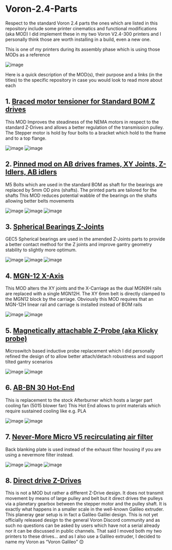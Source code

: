 # Voron-2.4-Parts

Respect to the standard Voron 2.4 parts the ones which are listed in this repository include some printer cinematics and functional modifications (aka MOD)
I did implement these in my two Voron V2.4-300 printers and I personally think those are worth installing in a build, even a new one.

This is one of my printers during its assembly phase which is using those MODs as a reference

![image](https://user-images.githubusercontent.com/76037248/139673867-772d6020-2921-4a36-a244-ae9941130e27.png)

Here is a quick description of the MOD(s), their purpose and a links (in the titles) to the specific repository in case you would look to read more about each

## 1. [Braced motor tensioner for Standard BOM Z drives](https://github.com/VoronDesign/VoronUsers/blob/master/printer_mods/edwardyeeks/V2.4_z_drive_motor_tensioner_mod)
This MOD Improves the steadiness of the NEMA motors in respect to the standard Z-Drives and allows a better regulation of the transmission pulley.
The Stepper motor is hold by four bolts to a bracket which hold to the frame and to a top flange.

![image](https://user-images.githubusercontent.com/76037248/139678518-38fa6084-1987-4aad-b447-0f8192add18e.png)
![image](https://user-images.githubusercontent.com/76037248/139678531-7070acf7-27a3-476d-a3b0-bfe4da09e809.png)

## 2. [Pinned mod on AB drives frames, XY Joints, Z-Idlers, AB idlers]()
M5 Bolts which are used in the standard BOM as shaft for the bearings are replaced by 5mm OD pins (shafts). The printed parts are tailored for the shafts
This MOD reduces potential wabble of the bearings on the shafts allowing better belts movements

![image](https://user-images.githubusercontent.com/76037248/139678589-e655102c-c59f-407d-82ee-204d15b0a2c6.png)
![image](https://user-images.githubusercontent.com/76037248/139678610-d6c08d9e-b4d5-4c2c-98e1-70ac82004dd5.png)
![image](https://user-images.githubusercontent.com/76037248/139678628-586f0904-0819-4894-ba42-1f6533e507b4.png)


## 3. [Spherical Bearings Z-Joints]()
GEC5 Spherical bearings are used in the amended Z-Joints parts to provide a better contact method for the Z joints and improve gantry geometry stability to slightly more optimum.

![image](https://user-images.githubusercontent.com/76037248/139678661-c8cbea85-02dc-420c-8a0d-ade93924ffb0.png)
![image](https://user-images.githubusercontent.com/76037248/139678671-0eef8c65-527b-4a34-83d2-f587e74bfd96.png)
![image](https://user-images.githubusercontent.com/76037248/139678689-42134482-06c9-42ca-b66e-a1ecd9b7be6d.png)

## 4. [MGN-12 X-Axis]()
This MOD alters the XY joints and the X-Carriage as the dual MGN9H rails are replaced with a single MGN12H. The XY 6mm belt is directly clamped to the MGN12 block by the carriage.
Obviously this MOD requires that an MGN-12H linear rail and carriage is installed instead of BOM rails

![image](https://user-images.githubusercontent.com/76037248/139678717-1af88849-ff51-43b7-8486-a1e0ac1cd63e.png)
![image](https://user-images.githubusercontent.com/76037248/139678739-55e4140c-f805-46a6-a1d6-cf0ba76232f2.png)

## 5. [Magnetically attachable Z-Probe (aka Klicky probe)]()
Microswitch based inductive probe replacement which I did personally refined the design of to allow better attach/detach robustness and support tilted gantry scenarios

![image](https://user-images.githubusercontent.com/76037248/139678767-3f066687-78da-4fe5-a770-eadb8bbc790a.png)
![image](https://user-images.githubusercontent.com/76037248/139678788-9ff89a93-a077-49db-992e-488ebc24c8fd.png)

## 6. [AB-BN 30 Hot-End]()
This is replacement to the stock Afterburner which hosts a larger part cooling fan (5015 blower fan)
This Hot End allows to print materials which require sustained cooling like e.g. PLA 

![image](https://user-images.githubusercontent.com/76037248/139678814-4409623c-6d2c-4358-a340-c7546eebcceb.png)
![image](https://user-images.githubusercontent.com/76037248/139678828-2cf2785a-5db2-41c7-b593-5785bb544d21.png)

## 7. [Never-More Micro V5 recirculating air filter](https://github.com/nevermore3d/Nevermore_Micro)
Back blanking plate is used instead of the exhaust filter housing if you are using a nevermore filter instead.

![image](https://user-images.githubusercontent.com/76037248/139678849-c4f24734-be1c-4843-ae51-0bdf71aaf6a6.png)
![image](https://user-images.githubusercontent.com/76037248/139678859-c0d339bf-8242-44dc-8756-c2bec5b35fa0.png)
![image](https://user-images.githubusercontent.com/76037248/139678880-ec443c2f-109c-407b-8d58-d762c4d340ef.png)

## 8. [Direct drive Z-Drives](https://github.com/ocgeek/Voron_2.4_Galileo)
This is not a MOD but rather a different Z-Drive design. It does not transmit movement by means of large pulley and belt but it direct drives the pulleys via a planetary gearbox between the stepper motor and the pulley shaft. It is exactly what happens in a smaller scale in the well-known Galileo extruder. This planeray gear setup is in fact a Galileo Galilei design.
This is not yet officially released design to the general Voron Discord community and as such no questions can be asked by users which have not a serial already nor it can be discussed in public channels. That said I moved both my two printers to these drives… and as I also use a Galileo extruder, I decided to name my Voron as “Voron Galileo” 😊


